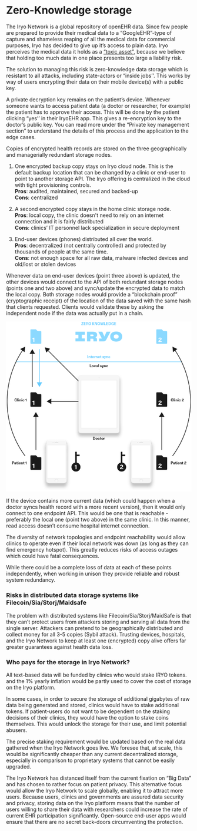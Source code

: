 # **Zero-Knowledge storage**

The Iryo Network is a global repository of openEHR data. Since few people are prepared to provide their medical data to a “GoogleEHR”-type of capture and shameless reaping of all the medical data for commercial purposes, Iryo has decided to give up it’s access to plain data. Iryo perceives the medical data it holds as a [“toxic asset”](https://www.schneier.com/blog/archives/2016/03/data_is_a_toxic.html), because we believe that holding too much data in one place presents too large a liability risk.

The solution to managing this risk is zero-knowledge data storage which is resistant to all attacks, including state-actors or “inside jobs’’. This works by way of users encrypting their data on their mobile device\(s\) with a public key.

A private decryption key remains on the patient’s device. Whenever someone wants to access patient data \(a doctor or researcher, for example\) the patient has to approve their access. This will be done by the patient clicking “yes’’ in their IryoEHR app. This gives a re-encryption key to the doctor’s public key. You can read more under the “Private key management section” to understand the details of this process and the application to the edge cases.

Copies of encrypted health records are stored on the three geographically and managerially redundant storage nodes.

1. One encrypted backup copy stays on Iryo cloud node. This is the default backup location that can be changed by a clinic or end-user to point to another storage API. The Iryo offering is centralized in the cloud with tight provisioning controls.  
   **Pros**: audited, maintained, secured and backed-up  
   **Cons**: centralized

2. A second encrypted copy stays in the home clinic storage node.  
   **Pros**: local copy, the clinic doesn't need to rely on an internet connection and it is fairly distributed  
   **Cons**: clinics’ IT personnel lack specialization in secure deployment

3. End-user devices \(phones\) distributed all over the world.  
   **Pros**: decentralized \(not centrally controlled\) and protected by thousands of people at the same time.  
   **Cons**: not enough space for all raw data, malware infected devices and old/lost or stolen devices

Whenever data on end-user devices \(point three above\) is updated, the other devices would connect to the API of both redundant storage nodes \(points one and two above\) and sync/update the encrypted data to match the local copy. Both storage nodes would provide a “blockchain proof” \(cryptographic receipt\) of the location of the data saved with the same hash that clients requested. Clients would validate these by asking the independent node if the data was actually put in a chain.

![](assets/1.png)

If the device contains more current data \(which could happen when a doctor syncs health record with a more recent version\), then it would only connect to one endpoint API. This would be one that is reachable - preferably the local one \(point two above\) in the same clinic. In this manner, read access doesn’t consume hospital internet connection.

The diversity of network topologies and endpoint reachability would allow clinics to operate even if their local network was down \(as long as they can find emergency hotspot\). This greatly reduces risks of access outages which could have fatal consequences.

While there could be a complete loss of data at each of these points independently, when working in unison they provide reliable and robust system redundancy.

### **Risks in distributed data storage systems like Filecoin/Sia/Storj/Maidsafe**

The problem with distributed systems like Filecoin/Sia/Storj/MaidSafe is that they can’t protect users from attackers storing and serving all data from the single server. Attackers can pretend to be geographically distributed and collect money for all 3-5 copies \(Sybil attack\). Trusting devices, hospitals, and the Iryo Network to keep at least one \(encrypted\) copy alive offers far greater guarantees against health data loss.

### **Who pays for the storage in Iryo Network?**

All text-based data will be funded by clinics who would stake IRYO tokens. and the 1% yearly inflation would be partly used to cover the cost of storage on the Iryo platform.

In some cases, in order to secure the storage of additional gigabytes of raw data being generated and stored, clinics would have to stake additional tokens. If patient-users do not want to be dependent on the staking decisions of their clinics, they would have the option to stake coins themselves. This would unlock the storage for their use, and limit potential abusers.

The precise staking requirement would be updated based on the real data gathered when the Iryo Network goes live. We foresee that, at scale, this would be significantly cheaper than any current decentralized storage, especially in comparison to proprietary systems that cannot be easily upgraded.

The Iryo Network has distanced itself from the current fixation on “Big Data” and has chosen to rather focus on patient privacy. This alternative focus would allow the Iryo Network to scale globally, enabling it to attract more users. Because users, clinics and governments are assured data security and privacy, storing data on the Iryo platform means that the number of users willing to share their data with researchers could increase the rate of current EHR participation significantly. Open-source end-user apps would ensure that there are no secret back-doors circumventing the protection.


